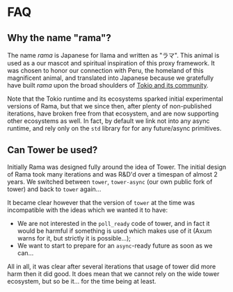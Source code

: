 # FAQ

## Why the name "rama"?

The name _rama_ is Japanese for llama and written as "ラマ".
This animal is used as a our mascot and spiritual inspiration of this proxy framework.
It was chosen to honor our connection with Peru, the homeland of this magnificent animal,
and translated into Japanese because we gratefully have built _rama_
upon the broad shoulders of [Tokio and its community](https://tokio.rs/).

Note that the Tokio runtime and its ecosystems sparked initial experimental versions of Rama,
but that we since then, after plenty of non-published iterations, have broken free from that ecosystem,
and are now supporting other ecosystems as well. In fact, by default we link not into any async runtime,
and rely only on the `std` library for for any future/async primitives.

## Can Tower be used?

Initially Rama was designed fully around the idea of Tower. The initial design of Rama took many
iterations and was R&D'd over a timespan of almost 2 years. We switched between `tower`,
`tower-async` (our own public fork of tower) and back to `tower` again...

It became clear however that the version of `tower` at the time was incompatible with the ideas
which we wanted it to have:

- We are not interested in the `poll_ready` code of tower,
  and in fact it would be harmful if something is used which makes use of it
  (Axum warns for it, but strictly it is possible...);
- We want to start to prepare for an `async`-ready future as soon as we can...

All in all, it was clear after several iterations that usage of tower did more
harm then it did good. It does mean that we cannot rely on the wide tower ecosystem, but so be it...
for the time being at least.
